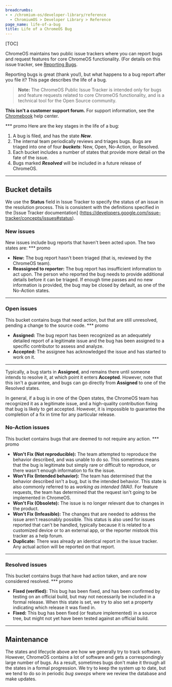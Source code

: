 ```yaml
---
breadcrumbs:
- - /chromium-os/developer-library/reference
  - ChromiumOS > Developer Library > Reference
page_name: life-of-a-bug
title: Life of a ChromeOS Bug
---
```


[TOC]

ChromeOS maintains two public issue trackers where you can report bugs and
request features for core ChromeOS functionality. (For details on this issue
tracker, see [Reporting Bugs].

Reporting bugs is great (thank you!), but what happens to a bug report after
you file it? This page describes the life of a bug.

>**Note:** The ChromeOS Public Issue Tracker is intended only for bugs and
feature requests related to core ChromeOS functionality, and is a technical
tool for the Open Source community.

**This isn't a customer support forum.** For support information, see the
[Chromebook](https://support.google.com/chromebook) help center.

*** promo
Here are the key stages in the life of a bug:

1.  A bug is filed, and has the state **_New_**.
2.  The internal team periodically reviews and triages bugs. Bugs are triaged
into one of four **_buckets_**: New, Open, No-Action, or Resolved.
1.  Each bucket includes a number of states that provide more detail on the
fate of the issue.
1.  Bugs marked **_Resolved_** will be included in a future release of ChromeOS.
***

## Bucket details

We use the **Status** field in Issue Tracker to specify the status of an issue
in the resolution process. This is consistent with the definitions specified
in the [Issue Tracker documentation]
(https://developers.google.com/issue-tracker/concepts/issues#status).

### New issues

New issues include bug reports that haven't been acted upon. The two states
are:
*** promo
*   **New:** The bug report hasn't been triaged (that is, reviewed by the
ChromeOS team).
*   **Reassigned to reporter:** The bug report has insufficient information
to act upon. The person who reported the bug needs to provide additional
details before it can be triaged. If enough time passes and no new
information is provided, the bug may be closed by default, as one of the
No-Action states.
***
### Open issues

This bucket contains bugs that need action, but that are still unresolved,
pending a change to the source code.
*** promo
*   **Assigned:** The bug report has been recognized as an adequately detailed
report of a legitimate issue and the bug has been assigned to a specific
contributor to assess and analyze.
*   **Accepted:** The assignee has acknowledged the issue and has started to
work on it.
***
Typically, a bug starts in **Assigned**, and remains there until someone
intends to resolve it, at which point it enters **Accepted**. However, note
that this isn't a guarantee, and bugs can go directly from **Assigned** to
one of the Resolved states.

In general, if a bug is in one of the Open states, the ChromeOS team has
recognized it as a legitimate issue, and a high-quality contribution fixing
that bug is likely to get accepted. However, it is impossible to guarantee
the completion of a fix in time for any particular release.

### No-Action issues

This bucket contains bugs that are deemed to not require any action.
*** promo
*   **Won't Fix (Not reproducible):** The team attempted to reproduce the
behavior described, and was unable to do so. This sometimes means that the
bug is legitimate but simply rare or difficult to reproduce, or there wasn't
enough information to fix the issue.
*   **Won't Fix (Intended behavior):** The team has determined that the
behavior described isn't a bug, but is the intended behavior. This state is
also commonly referred to as _working as intended (WAI)_. For feature
requests, the team has determined that the request isn't going to be
implemented in ChromeOS.
*   **Won't Fix (Obsolete):** The issue is no longer relevant due to changes
in the product.
*   **Won't Fix (Infeasible):** The changes that are needed to address the
issue aren't reasonably possible. This status is also used for issues reported
that can't be handled, typically because it is related to a customized device
or to an external app, or the reporter mistook this tracker as a help forum.
*   **Duplicate:** There was already an identical report in the issue tracker.
Any actual action will be reported on that report.
***
### Resolved issues

This bucket contains bugs that have had action taken, and are now considered
resolved.
*** promo
*   **Fixed (verified):** This bug has been fixed, and has been confirmed by
testing on an official build, but may not necessarily be included in a formal
release. When this state is set, we try to also set a property indicating
which release it was fixed in.
*   **Fixed:** This bug has been fixed (or feature implemented) in a source
tree, but might not yet have been tested against an official build.
***
## Maintenance

The states and lifecycle above are how we generally try to track software.
However, ChromeOS contains a lot of software and gets a correspondingly large
number of bugs. As a result, sometimes bugs don't make it through all the
states in a formal progression. We try to keep the system up to date, but we
tend to do so in periodic _bug sweeps_ where we review the database and make
updates.

[Reporting Bugs]: /chromium-os/developer-library/guides/bugs/reporting-bugs/
